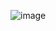 ![image](https://github.com/dereknissen/dereknissen/assets/105945725/245fb4f1-33e1-4480-be95-a8fe34d55d08)
